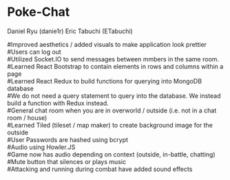 # Poke-Chat
Daniel Ryu (danie1r)
Eric Tabuchi (ETabuchi)

#Improved aesthetics / added visuals to make application look prettier<br>
#Users can log out<br>
#Utilized Socket.IO to send messages between mmbers in the same room.<br>
#Learned React Bootstrap to contain elements in rows and columns within a page<br>
#Learned React Redux to build functions for querying into MongoDB database<br>
#We do not need a query statement to query into the database. We instead build a function with Redux instead.<br>
#General chat room when you are in overworld / outside (i.e. not in a chat room / house)<br>
#Learned Tiled (tileset / map maker) to create background image for the outside<br>
#User Passwords are hashed using bcrypt<br>
#Audio using Howler.JS<br>
#Game now has audio depending on context (outside, in-battle, chatting)<br>
#Mute button that silences or plays music<br>
#Attacking and running during combat have added sound effects<br>

